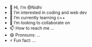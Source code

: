 - 👋 Hi, I’m @Nidhi
- 👀 I’m interested in coding and web dev
- 🌱 I’m currently learning c++
- 💞️ I’m looking to collaborate on
- 📫 How to reach me ...
- 😄 Pronouns: ...
- ⚡ Fun fact: ...

<!---
N5115/N5115 is a ✨ special ✨ repository because its `README.md` (this file) appears on your GitHub profile.
You can click the Preview link to take a look at your changes.
--->
